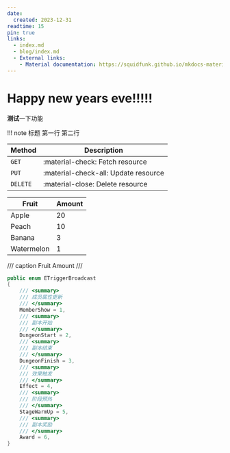 ```yaml
---
date:
  created: 2023-12-31
readtime: 15
pin: true
links:
  - index.md
  - blog/index.md
  - External links:
    - Material documentation: https://squidfunk.github.io/mkdocs-material
---
```


# Happy new years eve!!!!!

**测试**一下功能

!!! note 标题
    第一行
    第二行

| Method      | Description                          |
| ----------- | ------------------------------------ |
| `GET`       | :material-check:     Fetch resource  |
| `PUT`       | :material-check-all: Update resource |
| `DELETE`    | :material-close:     Delete resource |


Fruit      | Amount
---------- | ------
Apple      | 20
Peach      | 10
Banana     | 3
Watermelon | 1

/// caption
Fruit Amount
///

```C#
public enum ETriggerBroadcast
{
    /// <summary>
    /// 成员属性更新
    /// </summary>
    MemberShow = 1,
    /// <summary>
    /// 副本开始
    /// </summary>
    DungeonStart = 2,
    /// <summary>
    /// 副本结束
    /// </summary>
    DungeonFinish = 3,
    /// <summary>
    /// 效果触发
    /// </summary>
    Effect = 4,
    /// <summary>
    /// 阶段预热
    /// </summary>
    StageWarmUp = 5,
    /// <summary>
    /// 副本奖励
    /// </summary>
    Award = 6,
}
```